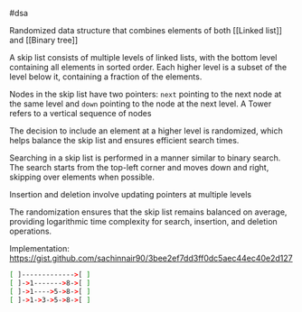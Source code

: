 #dsa

Randomized data structure that combines elements of both [[Linked list]] and [[Binary tree]]


A skip list consists of multiple levels of linked lists, with the bottom level containing all elements in sorted order. Each higher level is a subset of the level below it, containing a fraction of the elements.

Nodes in the skip list have two pointers: `next` pointing to the next node at the same level and `down` pointing to the node at the next level. A Tower refers to a vertical sequence of nodes

The decision to include an element at a higher level is randomized, which helps balance the skip list and ensures efficient search times.

Searching in a skip list is performed in a manner similar to binary search. The search starts from the top-left corner and moves down and right, skipping over elements when possible.

Insertion and deletion involve updating pointers at multiple levels

The randomization ensures that the skip list remains balanced on average, providing logarithmic time complexity for search, insertion, and deletion operations.

Implementation: https://gist.github.com/sachinnair90/3bee2ef7dd3ff0dc5aec44ec40e2d127

```bash
[ ]------------->[ ]
[ ]->1------->8->[ ]
[ ]->1---->5->8->[ ]
[ ]->1->3->5->8->[ ]
```

